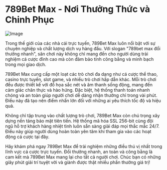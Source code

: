 # 789Bet Max - Nơi Thưởng Thức và Chinh Phục

![Image](https://github.com/user-attachments/assets/bd51ea9f-0666-407b-a7a7-98ead6de688c)

Trong thế giới của các nhà cái trực tuyến, 789Bet Max luôn nổi bật với sự chuyên nghiệp và chất lượng dịch vụ hàng đầu. Với slogan "789bet max đổi thưởng nhanh", sân chơi này không chỉ mang đến cho người dùng trải nghiệm cá cược đỉnh cao mà còn đảm bảo tính công bằng và minh bạch trong mọi giao dịch.

789Bet Max cung cấp một loạt các trò chơi đa dạng như cá cược thể thao, casino trực tuyến, slot game, và nhiều trò chơi hấp dẫn khác. Mỗi trò chơi đều được thiết kế với đồ họa sắc nét và âm thanh sống động, mang đến cảm giác chân thực và hào hứng. Đặc biệt, hệ thống thanh toán nhanh chóng và an toàn giúp người chơi dễ dàng nhận thưởng chỉ trong vài phút. Điều này đã tạo nên điểm nhấn lớn đối với những ai yêu thích tốc độ và hiệu quả.

Không chỉ tập trung vào chất lượng trò chơi, 789Bet Max còn chú trọng xây dựng nền tảng bảo mật tiên tiến. Hệ thống mã hóa SSL 256-bit cùng đội ngũ hỗ trợ khách hàng nhiệt tình luôn sẵn sàng giải đáp mọi thắc mắc 24/7. Điều này giúp người dùng hoàn toàn yên tâm khi tham gia vào các hoạt động cá cược tại đây.

Hãy khám phá ngay 789Bet Max để trải nghiệm những điều thú vị nhất trong lĩnh vực cá cược trực tuyến. Đổi thưởng nhanh, an toàn và công bằng là cam kết mà 789Bet Max mang lại cho tất cả người chơi. Chúc bạn có những giây phút giải trí tuyệt vời và giành được thật nhiều phần thưởng giá trị!